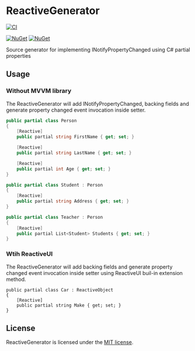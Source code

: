 # ReactiveGenerator

[![CI](https://github.com/wieslawsoltes/ReactiveGenerator/actions/workflows/build.yml/badge.svg)](https://github.com/wieslawsoltes/ReactiveGenerator/actions/workflows/build.yml)

[![NuGet](https://img.shields.io/nuget/v/ReactiveGeneratorsvg)](https://www.nuget.org/packages/ReactiveGenerator)
[![NuGet](https://img.shields.io/nuget/dt/ReactiveGenerator.svg)](https://www.nuget.org/packages/ReactiveGenerator)

Source generator for implementing INotifyPropertyChanged using C# partial properties

## Usage

### Without MVVM library

The ReactiveGenerator will add INotifyPropertyChanged, backing fields and generate property changed event invocation inside setter.

```C#
public partial class Person
{
    [Reactive]
    public partial string FirstName { get; set; }

    [Reactive]
    public partial string LastName { get; set; }

    [Reactive]
    public partial int Age { get; set; }
}

public partial class Student : Person
{
    [Reactive]
    public partial string Address { get; set; }
}

public partial class Teacher : Person
{
    [Reactive]
    public partial List<Student> Students { get; set; }
}

```

### Wtih ReactiveUI

The ReactiveGenerator will add backing fields and generate property changed event invocation inside setter using ReactiveUI buil-in extension method.

```
public partial class Car : ReactiveObject
{
    [Reactive]
    public partial string Make { get; set; }
}
```

## License

ReactiveGenerator is licensed under the [MIT license](LICENSE.TXT).
